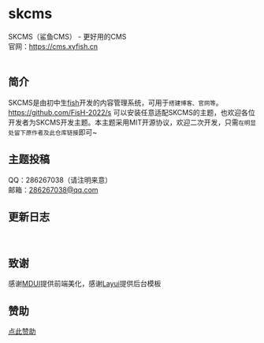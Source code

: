 # skcms
SKCMS（鲨鱼CMS） - 更好用的CMS<br>
官网：<a href="https://cms.xyfish.cn">https://cms.xyfish.cn</a><br>
<br>

## 简介
SKCMS是由初中生<a href="https://github.com/FisH-2022/">fish</a>开发的内容管理系统，可用于<code>搭建博客、官网等</code>。https://github.com/FisH-2022/s
可以安装任意适配SKCMS的主题，也欢迎各位开发者为SKCMS开发主题。本主题采用MIT开源协议，欢迎二次开发，只需<code>在明显处留下原作者及此仓库链接</code>即可~<br>


## 主题投稿
QQ：286267038（请注明来意）<br>
邮箱：286267038@qq.com

## 更新日志
<br>

## 致谢
感谢<a href="https://www.mdui.org">MDUI</a>提供前端美化，感谢<a href="https://layui.gitee.io/">Layui</a>提供后台模板

## 赞助
<a href="https://www.yuque.com/fishnb/sn8ugg/oo4acq">点此赞助</a>
